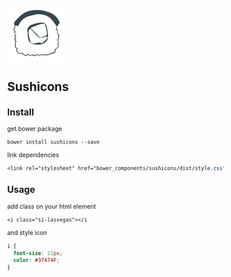 
 ![Alt text](lasvegas.png "icon sushi")
# Sushicons


## Install
get bower package

    bower install sushicons --save

link dependencies

```css
<link rel="stylesheet" href="bower_components/sushicons/dist/style.css">
```

## Usage
add class on your html element

    <i class="si-lasvegas"></i

and style icon

```css
i {
  font-size: 21px;
  color: #37474F;
}
```
